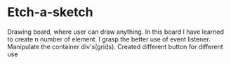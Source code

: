 # Etch-a-sketch
Drawing board, where user can draw anything.
In this board I have learned to create n number of element.
I grasp  the better  use of event listener.
Manipulate the container div's(grids).
Created different button for different use